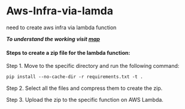 # Aws-Infra-via-lamda
need to create aws infra via lambda function

***To understand the working visit [map](map.md)***


#### Steps to create a zip file for the lambda function:

Step 1. Move to the specific directory and run the following command:
```md
pip install --no-cache-dir -r requirements.txt -t .
```

Step 2. Select all the files and compress them to create the zip.

Step 3. Upload the zip to the specific function on AWS Lambda.
